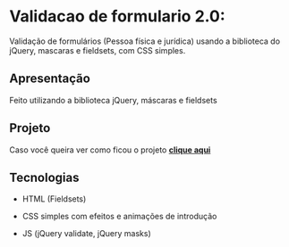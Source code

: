 # Validacao de formulario 2.0:
Validação de formulários (Pessoa física e jurídica) usando a biblioteca do jQuery, mascaras e fieldsets, com CSS simples.

## Apresentação
Feito utilizando a biblioteca jQuery, máscaras e fieldsets

## Projeto
Caso você queira ver como ficou o projeto [**clique aqui**](https://assis-s-m.github.io/Validacao-de-formulario-2.0/)

## Tecnologias
* HTML (Fieldsets)

* CSS simples com efeitos e animações de introdução

* JS (jQuery validate, jQuery masks)
